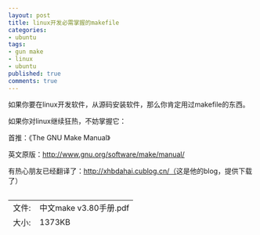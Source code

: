 ```yaml
---
layout: post
title: linux开发必需掌握的makefile
categories:
- ubuntu
tags:
- gun make
- linux
- ubuntu
published: true
comments: true
---
```

<p>如果你要在linux开发软件，从源码安装软件，那么你肯定用过makefile的东西。</p>

<p>如果你对linux继续狂热，不妨掌握它：</p>

<p>首推：《The GNU Make Manual》</p>

<p>英文原版：<a href="http://www.gnu.org/software/make/manual/" target="_blank">http://www.gnu.org/software/make/manual/</a></p>

<p>有热心朋友已经翻译了：<a href="http://xhbdahai.cublog.cn/" target="_blank">http://xhbdahai.cublog.cn/（</a>这是他的blog，提供下载了）</p>

<p><img src="http://blog.chinaunix.net/fileicon/pdf.gif" border="0" alt="" />
<table style="border-collapse: collapse; height: 60px;" border="0" cellspacing="0" cellpadding="0" width="626">
<tbody>
<tr height="20">
<td width="40" align="center">文件:</td>
<td>中文make v3.80手册.pdf</td>
</tr>
<tr height="20">
<td width="40" align="center">大小:</td>
<td>1373KB</td>
</tr>
<tr height="20">
<td width="40" align="center">下载:</td>
<td><a href="http://blogimg.chinaunix.net/blog/upfile/070907021605.pdf" target="_blank">下载</a></td>
</tr>
</tbody></table></p>
